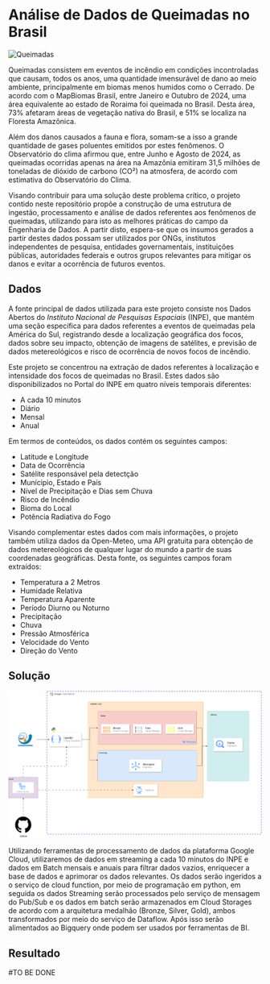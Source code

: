 # **Análise de Dados de Queimadas no Brasil**

![Queimadas](https://images01.brasildefato.com.br/15a121027faddab66a3956678bff7db9.jpeg)

Queimadas consistem em eventos de incêndio em condições incontroladas que causam, todos os anos, uma quantidade imensurável de dano ao meio ambiente, principalmente em biomas menos humidos como o Cerrado. De acordo com o MapBiomas Brasil, entre Janeiro e Outubro de 2024, uma área equivalente ao estado de Roraima foi queimada no Brasil. Desta área, 73% afetaram áreas de vegetação nativa do Brasil, e 51% se localiza na Floresta Amazônica. 

Além dos danos causados a fauna e flora, somam-se a isso a grande quantidade de gases poluentes emitidos por estes fenômenos. O Observatório do clima afirmou que, entre Junho e Agosto de 2024, as queimadas ocorridas apenas na área na Amazônia emitiram 31,5 milhões de toneladas de dióxido de carbono (CO²) na atmosfera, de acordo com estimativa do Observatório do Clima. 

Visando contribuir para uma solução deste problema crítico, o projeto contido neste repositório propõe a construção de uma estrutura de ingestão, processamento e análise de dados referentes aos fenômenos de queimadas, utilizando para isto as melhores práticas do campo da Engenharia de Dados. A partir disto, espera-se que os insumos gerados a partir destes dados possam ser utilizados por ONGs, institutos independentes de pesquisa, entidades governamentais, instituições públicas, autoridades federais e outros grupos relevantes para mitigar os danos e evitar a ocorrência de futuros eventos.  

## Dados

A fonte principal de dados utilizada para este projeto consiste nos Dados Abertos do *Instituto Nacional de Pesquisas Espaciais* (INPE), que mantém uma seção específica para dados referentes a eventos de queimadas pela América do Sul, registrando desde a localização geográfica dos focos, dados sobre seu impacto, obtenção de imagens de satélites, e previsão de dados metereológicos e risco de ocorrência de novos focos de incêndio.

Este projeto se concentrou na extração de dados referentes à localização e intensidade dos focos de queimadas no Brasil. Estes dados são disponibilizados no Portal do INPE em quatro níveis temporais diferentes:
- A cada 10 minutos
- Diário
- Mensal
- Anual

Em termos de conteúdos, os dados contém os seguintes campos:
- Latitude e Longitude
- Data de Ocorrência
- Satélite responsável pela detectção
- Munícipio, Estado e País
- Nível de Precipitação e Dias sem Chuva
- Risco de Incêndio
- Bioma do Local
- Potência Radiativa do Fogo

Visando complementar estes dados com mais informações, o projeto também utiliza dados da Open-Meteo, uma API gratuita para obtenção de dados metereológicos de qualquer lugar do mundo a partir de suas coordenadas geográficas. Desta fonte, os seguintes campos foram extraídos:
- Temperatura a 2 Metros
- Humidade Relativa
- Temperatura Aparente
- Período Diurno ou Noturno
- Precipitação
- Chuva
- Pressão Atmosférica
- Velocidade do Vento
- Direção do Vento

## Solução

![arquitetura da solução](https://github.com/andre-ls/mack-fire/blob/main/Trabalho%20Final%201.2.drawio.png)


Utilizando ferramentas de processamento de dados da plataforma Google Cloud, utilizaremos de dados em streaming a cada 10 minutos do INPE e dados em Batch mensais e anuais para filtrar dados vazios, enriquecer a base de dados e aprimorar os dados relevantes. Os dados serão ingeridos a o serviço de cloud function, por meio de programação em python,  em seguida os dados Streaming serão processados pelo serviço de mensagem do Pub/Sub e os dados em batch serão armazenados em Cloud Storages de acordo com a arquitetura medalhão (Bronze, Silver, Gold), ambos transformados por meio do serviço de Dataflow. Após isso serão alimentados ao Bigquery onde podem ser usados por ferramentas de BI.


## Resultado

#TO BE DONE
